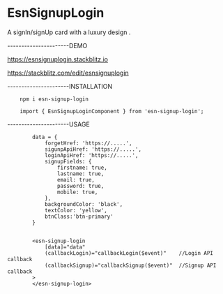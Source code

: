 # EsnSignupLogin

A signIn/signUp card with a luxury design .

----------------------DEMO

https://esnsignuplogin.stackblitz.io

https://stackblitz.com/edit/esnsignuplogin

----------------------INSTALLATION

        npm i esn-signup-login

        import { EsnSignupLoginComponent } from 'esn-signup-login';

----------------------USAGE

            data = {
                forgetHref: 'https://.....',
                sigunpApiHref: 'https://.....',
                loginApiHref: 'https://.....',
                signupFields: {
                    firstname: true,
                    lastname: true,
                    email: true,
                    password: true,
                    mobile: true,
                },
                backgroundColor: 'black',
                textColor: 'yellow',
                btnClass:'btn-primary'
            }


            <esn-signup-login
                [data]="data" 
                (callbackLogin)="callbackLogin($event)"    //Login API callback  
                (callbackSignup)="callbackSignup($event)"  //Signup API callback
            >    
            </esn-signup-login>